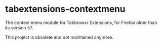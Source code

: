 # tabextensions-contextmenu
The context menu module for Tabbrowsr Extensions, for Firefox older than its version 57.

This project is obsolete and not maintained anymore.
